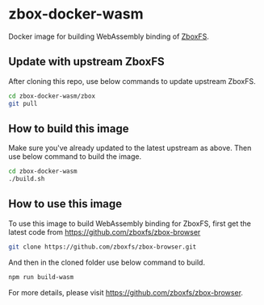 # zbox-docker-wasm

Docker image for building WebAssembly binding of [ZboxFS].

## Update with upstream ZboxFS

After cloning this repo, use below commands to update upstream ZboxFS.

```sh
cd zbox-docker-wasm/zbox
git pull
```

## How to build this image

Make sure you've already updated to the latest upstream as above. Then use below
command to build the image.

```sh
cd zbox-docker-wasm
./build.sh
```

## How to use this image

To use this image to build WebAssembly binding for ZboxFS, first get the latest
code from https://github.com/zboxfs/zbox-browser

```sh
git clone https://github.com/zboxfs/zbox-browser.git
```

And then in the cloned folder use below command to build.

```sh
npm run build-wasm
```

For more details, please visit https://github.com/zboxfs/zbox-browser.

[ZboxFS]: https://github.com/zboxfs/zbox
